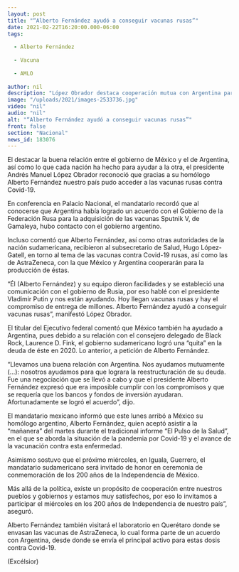 ```yaml
---
layout: post
title: "“Alberto Fernández ayudó a conseguir vacunas rusas”"
date: 2021-02-22T16:20:00.000-06:00
tags:
  
  - Alberto Fernández
  
  - Vacuna
  
  - AMLO
  
author: nil
description: "López Obrador destaca cooperación mutua con Argentina para enfrentar al Covid-19; destaca intervención de México para que esa nación lograra ‘quita’ a su deuda principal"
image: "/uploads/2021/images-2533736.jpg"
video: "nil"
audio: "nil"
alt: "“Alberto Fernández ayudó a conseguir vacunas rusas”"
front: false
section: "Nacional"
news_id: 183076
---
```


El destacar la buena relación entre el gobierno de México y el de Argentina, así como lo que cada nación ha hecho para ayudar a la otra, el presidente Andrés Manuel López Obrador reconoció que gracias a su homólogo Alberto Fernández nuestro país pudo acceder a las vacunas rusas contra Covid-19.

En conferencia en Palacio Nacional, el mandatario recordó que al conocerse que Argentina había logrado un acuerdo con el Gobierno de la Federación Rusa para la adquisición de las vacunas Sputnik V, de Gamaleya, hubo contacto con el gobierno argentino.

Incluso comentó que Alberto Fernández, así como otras autoridades de la nación sudamericana, recibieron al subsecretario de Salud, Hugo López-Gatell, en torno al tema de las vacunas contra Covid-19 rusas, así como las de AstraZeneca, con la que México y Argentina cooperarán para la producción de éstas.

“Él (Alberto Fernández) y su equipo dieron facilidades y se estableció una comunicación con el gobierno de Rusia, por eso hablé con el presidente Vladimir Putin y nos están ayudando. Hoy llegan vacunas rusas y hay el compromiso de entrega de millones. Alberto Fernández ayudó a conseguir vacunas rusas”, manifestó López Obrador.

El titular del Ejecutivo federal comentó que México también ha ayudado a Argentina, pues debido a  su relación con el consejero delegado de Black Rock, Laurence D. Fink, el gobierno sudamericano logró una “quita” en la deuda de éste en 2020. Lo anterior, a petición de Alberto Fernández.

“Llevamos una buena relación con Argentina. Nos ayudamos mutuamente (…): nosotros ayudamos para que lograra la reestructuración de su deuda. Fue una negociación que se llevó a cabo y que el presidente Alberto Fernández expresó que era imposible cumplir con los compromisos y que se requería que los bancos y fondos de inversión ayudaran. Afortunadamente se logró el acuerdo”, dijo.

El mandatario mexicano informó que este lunes arribó a México su homólogo argentino, Alberto Fernández, quien aceptó asistir a la “mañanera” del martes durante el tradicional informe “El Pulso de la Salud”, en el que se aborda la situación de la pandemia por Covid-19 y el avance de la vacunación contra esta enfermedad.

Asimismo sostuvo que el próximo miércoles, en Iguala, Guerrero, el mandatario sudamericano será invitado de honor en ceremonia de conmemoración de los 200 años de la Independencia de México.

Más allá de la política, existe un propósito de cooperación entre nuestros pueblos y gobiernos y estamos muy satisfechos, por eso lo invitamos a participar el miércoles en los 200 años de Independencia de nuestro país”, aseguró.

Alberto Fernández también visitará el laboratorio en Querétaro donde se envasan las vacunas de AstraZeneca, lo cual forma parte de un acuerdo con Argentina, desde donde se envía el principal activo para estas dosis contra Covid-19.

(Excélsior)